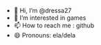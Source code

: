 - 👋 Hi, I’m @dressa27
- 👀 I’m interested in games
- 📫 How to reach me : github
- 😄 Pronouns: ela/dela


<!---
dressa27/dressa27 is a ✨ special ✨ repository because its `README.md` (this file) appears on your GitHub profile.
You can click the Preview link to take a look at your changes.
--->
